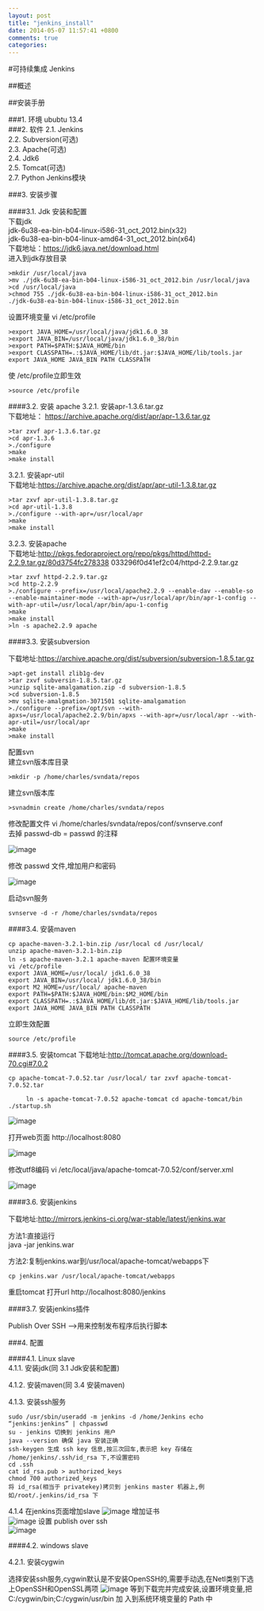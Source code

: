```yaml
---
layout: post
title: "jenkins_install"
date: 2014-05-07 11:57:41 +0800
comments: true
categories: 
---
```


#可持续集成 Jenkins

##概述


##安装手册

###1. 环境
ububtu 13.4  
###2. 软件
2.1. Jenkins  
2.2. Subversion(可选)  
2.3. Apache(可选)  
2.4. Jdk6  
2.5. Tomcat(可选)  
2.7. Python Jenkins模块  

###3. 安装步骤

####3.1. Jdk 安装和配置  
下载jdk  
jdk-6u38-ea-bin-b04-linux-i586-31_oct_2012.bin(x32)  
jdk-6u38-ea-bin-b04-linux-amd64-31_oct_2012.bin(x64)  
下载地址：https://jdk6.java.net/download.html  
进入到jdk存放目录

```
>mkdir /usr/local/java
>mv ./jdk-6u38-ea-bin-b04-linux-i586-31_oct_2012.bin /usr/local/java
>cd /usr/local/java
>chmod 755 ./jdk-6u38-ea-bin-b04-linux-i586-31_oct_2012.bin
./jdk-6u38-ea-bin-b04-linux-i586-31_oct_2012.bin
```

设置环境变量 vi /etc/profile

```
>export JAVA_HOME=/usr/local/java/jdk1.6.0_38
>export JAVA_BIN=/usr/local/java/jdk1.6.0_38/bin
>export PATH=$PATH:$JAVA_HOME/bin
>export CLASSPATH=.:$JAVA_HOME/lib/dt.jar:$JAVA_HOME/lib/tools.jar export JAVA_HOME JAVA_BIN PATH CLASSPATH
```
使 /etc/profile立即生效

```
>source /etc/profile
```

####3.2. 安装 apache
3.2.1. 安装apr-1.3.6.tar.gz  
下载地址：
https://archive.apache.org/dist/apr/apr-1.3.6.tar.gz  

```
>tar zxvf apr-1.3.6.tar.gz
>cd apr-1.3.6
>./configure
>make
>make install
```

3.2.1. 安装apr-util  
下载地址:https://archive.apache.org/dist/apr/apr-util-1.3.8.tar.gz  

```
>tar zxvf apr-util-1.3.8.tar.gz
>cd apr-util-1.3.8
>./configure --with-apr=/usr/local/apr
>make
>make install
```
3.2.3. 安装apache  
下载地址:http://pkgs.fedoraproject.org/repo/pkgs/httpd/httpd-2.2.9.tar.gz/80d3754fc278338 033296f0d41ef2c04/httpd-2.2.9.tar.gz

```
>tar zxvf httpd-2.2.9.tar.gz
>cd http-2.2.9
>./configure --prefix=/usr/local/apache2.2.9 --enable-dav --enable-so --enable-maintainer-mode --with-apr=/usr/local/apr/bin/apr-1-config --with-apr-util=/usr/local/apr/bin/apu-1-config
>make
>make install
>ln -s apache2.2.9 apache
```
####3.3. 安装subversion

下载地址:https://archive.apache.org/dist/subversion/subversion-1.8.5.tar.gz

```
>apt-get install zlib1g-dev
>tar zxvf subversin-1.8.5.tar.gz
>unzip sqlite-amalgamation.zip -d subversion-1.8.5
>cd subversion-1.8.5
>mv sqlite-amalgmation-3071501 sqlite-amalgamation
>./configure --prefix=/opt/svn --with-apxs=/usr/local/apache2.2.9/bin/apxs --with-apr=/usr/local/apr --with-apr-util=/usr/local/apr
>make
>make install
```

配置svn  
建立svn版本库目录

```
>mkdir -p /home/charles/svndata/repos
```

建立svn版本库

```
>svnadmin create /home/charles/svndata/repos
```

修改配置文件
vi /home/charles/svndata/repos/conf/svnserve.conf  
去掉 passwd-db = passwd 的注释


![image](./jenkins_install_pic_1.png)

修改 passwd 文件,增加用户和密码

![image](./jenkins_install_pic_2.png)

启动svn服务

```
svnserve -d -r /home/charles/svndata/repos
```

####3.4. 安装maven

```
cp apache-maven-3.2.1-bin.zip /usr/local cd /usr/local/
unzip apache-maven-3.2.1-bin.zip
ln -s apache-maven-3.2.1 apache-maven 配置环境变量
vi /etc/profile
export JAVA_HOME=/usr/local/ jdk1.6.0_38
export JAVA_BIN=/usr/local/ jdk1.6.0_38/bin
export M2_HOME=/usr/local/ apache-maven
export PATH=$PATH:$JAVA_HOME/bin:$M2_HOME/bin
export CLASSPATH=.:$JAVA_HOME/lib/dt.jar:$JAVA_HOME/lib/tools.jar export JAVA_HOME JAVA_BIN PATH CLASSPATH
```

立即生效配置

```
source /etc/profile
```

####3.5. 安装tomcat
下载地址:http://tomcat.apache.org/download-70.cgi#7.0.2

```
cp apache-tomcat-7.0.52.tar /usr/local/ tar zxvf apache-tomcat-7.0.52.tar
￼￼￼
￼￼￼￼￼ln -s apache-tomcat-7.0.52 apache-tomcat cd apache-tomcat/bin
./startup.sh
```

![image](./jenkins_install_pic_3.png)

打开web页面 http://localhost:8080

![image](./jenkins_install_pic_4.png)

修改utf8编码
vi /etc/local/java/apache-tomcat-7.0.52/conf/server.xml

![image](./jenkins_install_pic_5.png)

####3.6. 安装jenkins  

下载地址:http://mirrors.jenkins-ci.org/war-stable/latest/jenkins.war

方法1:直接运行  
java -jar jenkins.war

方法2:复制jenkins.war到/usr/local/apache-tomcat/webapps下

```
cp jenkins.war /usr/local/apache-tomcat/webapps
```

重启tomcat
打开url http://localhost:8080/jenkins

####3.7. 安装jenkins插件

Publish Over SSH -->用来控制发布程序后执行脚本



###4. 配置

####4.1. Linux slave  
4.1.1. 安装jdk(同 3.1 Jdk安装和配置)  

4.1.2. 安装maven(同 3.4 安装maven)  

4.1.3. 安装ssh服务

```
sudo /usr/sbin/useradd -m jenkins -d /home/Jenkins echo “jenkins:jenkins” | chpasswd
su - jenkins 切换到 jenkins 用户
java --version 确保 java 安装正确
ssh-keygen 生成 ssh key 信息,按三次回车,表示把 key 存储在 /home/jenkins/.ssh/id_rsa 下,不设置密码
cd .ssh
cat id_rsa.pub > authorized_keys
chmod 700 authorized_keys
将 id_rsa(相当于 privatekey)拷贝到 jenkins master 机器上,例如/root/.jenkins/id_rsa 下
```

4.1.4 在jenkins页面增加slave
![image](./jenkins_install_pic_6.png)
增加证书  
![image](./jenkins_install_pic_7.png)
设置 publish over ssh  
![image](./jenkins_install_pic_8.png)

####4.2. windows slave  

4.2.1. 安装cygwin  

选择安装ssh服务,cygwin默认是不安装OpenSSH的,需要手动选,在Netl类别下选上OpenSSH和OpenSSL两项
![image](./jenkins_install_pic_9.png)
等到下载完并完成安装,设置环境变量,把C:/cygwin/bin;C:/cygwin/usr/bin 加 入到系统环境变量的 Path 中
